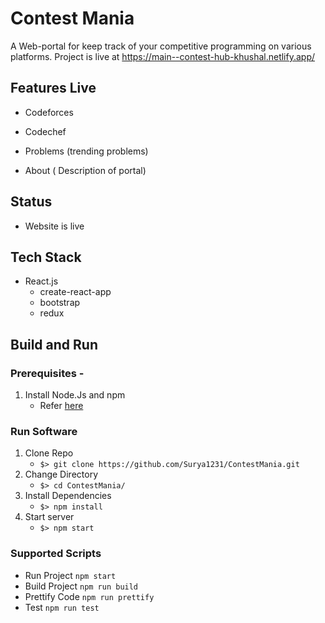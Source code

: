 # Contest Mania

A Web-portal for keep track of your competitive programming on various platforms. Project is live at https://main--contest-hub-khushal.netlify.app/

## Features Live

- Codeforces
- Codechef

- Problems (trending problems)
- About ( Description of portal)

## Status

- Website is live

## Tech Stack

- React.js
  - create-react-app
  - bootstrap
  - redux

## Build and Run

### Prerequisites -

1. Install Node.Js and npm
   - Refer [here](https://nodejs.org/en/download/)

### Run Software

1. Clone Repo
   - `$> git clone https://github.com/Surya1231/ContestMania.git`
2. Change Directory
   - `$> cd ContestMania/`
3. Install Dependencies
   - `$> npm install`
4. Start server
   - `$> npm start`

### Supported Scripts

- Run Project `npm start`
- Build Project `npm run build`
- Prettify Code `npm run prettify`
- Test `npm run test`


